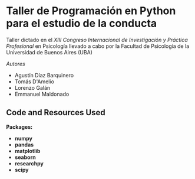# Taller de Programación en Python para el estudio de la conducta

Taller dictado en el *XIII Congreso Internacional de Investigación y Práctica Profesional* en Psicología llevado a cabo por la Facultad de Psicología de la Universidad de Buenos Aires (UBA)

*Autores*
- Agustín Díaz Barquinero
- Tomás D'Amelio
- Lorenzo Galán
- Emmanuel Maldonado

## Code and Resources Used
**Packages:** 
  - **numpy**
  - **pandas**
  - **matplotlib**
  - **seaborn**
  - **researchpy**
  - **scipy**
